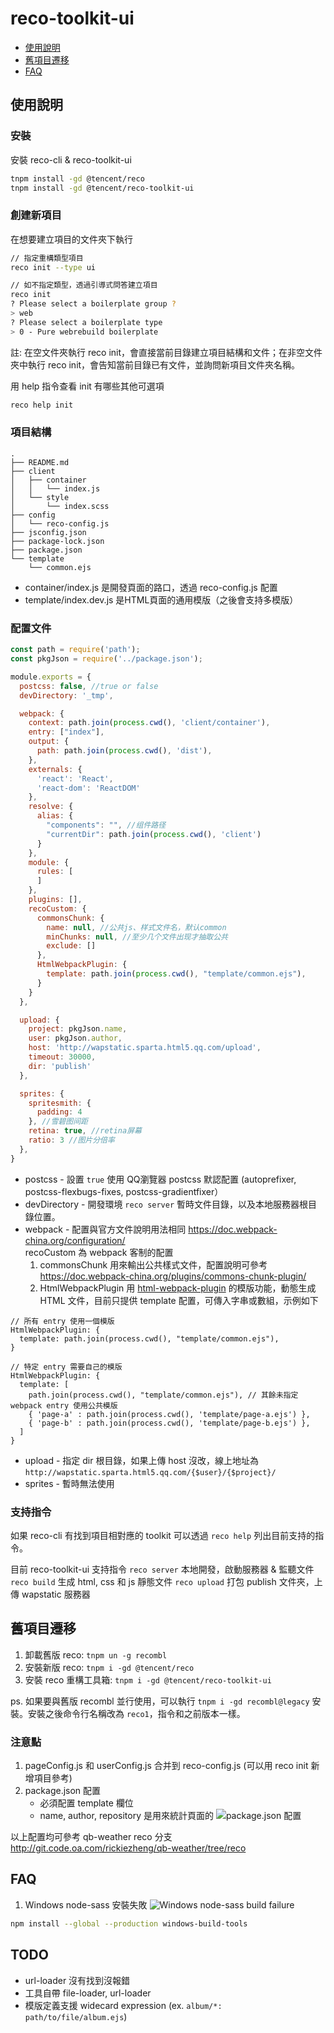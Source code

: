 # reco-toolkit-ui

- [使用說明](#使用說明)
- [舊項目遷移](#舊項目遷移)
- [FAQ](#faq)

## 使用說明

### 安裝
安裝 reco-cli & reco-toolkit-ui
```bash
tnpm install -gd @tencent/reco
tnpm install -gd @tencent/reco-toolkit-ui
```

### 創建新項目
在想要建立項目的文件夾下執行
```bash
// 指定重構類型項目
reco init --type ui

// 如不指定類型，透過引導式問答建立項目
reco init
? Please select a boilerplate group ?
> web
? Please select a boilerplate type
> 0 - Pure webrebuild boilerplate
```
註: 在空文件夾執行 reco init，會直接當前目錄建立項目結構和文件；在非空文件夾中執行 reco init，會告知當前目錄已有文件，並詢問新項目文件夾名稱。

用 help 指令查看 init 有哪些其他可選項
```bash
reco help init
```

### 項目結構

```
.
├── README.md
├── client
│   ├── container
│   │   └── index.js
│   └── style
│       └── index.scss
├── config
│   └── reco-config.js
├── jsconfig.json
├── package-lock.json
├── package.json
└── template
    └── common.ejs
```
* container/index.js 是開發頁面的路口，透過 reco-config.js 配置
* template/index.dev.js 是HTML頁面的通用模版（之後會支持多模版）

### 配置文件
```js
const path = require('path');
const pkgJson = require('../package.json');

module.exports = {
  postcss: false, //true or false
  devDirectory: '_tmp',

  webpack: {
    context: path.join(process.cwd(), 'client/container'),
    entry: ["index"],
    output: {
      path: path.join(process.cwd(), 'dist'),
    },
    externals: {
      'react': 'React',
      'react-dom': 'ReactDOM'
    },
    resolve: {
      alias: {
        "components": "", //组件路径
        "currentDir": path.join(process.cwd(), 'client')
      }
    },
    module: {
      rules: [
      ]
    },
    plugins: [],
    recoCustom: {
      commonsChunk: {
        name: null, //公共js、样式文件名，默认common
        minChunks: null, //至少几个文件出现才抽取公共
        exclude: []
      },
      HtmlWebpackPlugin: {
        template: path.join(process.cwd(), "template/common.ejs"),
      }
    }
  },

  upload: {
    project: pkgJson.name,
    user: pkgJson.author,
    host: 'http://wapstatic.sparta.html5.qq.com/upload',
    timeout: 30000,
    dir: 'publish'
  },

  sprites: {
    spritesmith: {
      padding: 4
    }, //雪碧图间距
    retina: true, //retina屏幕
    ratio: 3 //图片分倍率
  },
}
```
* postcss - 設置 `true` 使用 QQ瀏覽器 postcss 默認配置 (autoprefixer, postcss-flexbugs-fixes, postcss-gradientfixer）
* devDirectory - 開發環境 `reco server` 暫時文件目錄，以及本地服務器根目錄位置。
* webpack - 配置與官方文件說明用法相同 https://doc.webpack-china.org/configuration/ <br>recoCustom 為 webpack 客制的配置
  1. commonsChunk 用來輸出公共樣式文件，配置說明可參考 https://doc.webpack-china.org/plugins/commons-chunk-plugin/
  2. HtmlWebpackPlugin 用 [html-webpack-plugin](https://github.com/jantimon/html-webpack-plugin) 的模版功能，動態生成 HTML 文件，目前只提供 template 配置，可傳入字串或數組，示例如下
```
// 所有 entry 使用一個模版
HtmlWebpackPlugin: {
  template: path.join(process.cwd(), "template/common.ejs"),
}

// 特定 entry 需要自己的模版
HtmlWebpackPlugin: {
  template: [
    path.join(process.cwd(), "template/common.ejs"), // 其餘未指定 webpack entry 使用公共模版
    { 'page-a' : path.join(process.cwd(), 'template/page-a.ejs') },
    { 'page-b' : path.join(process.cwd(), 'template/page-b.ejs') },
  ]
}
```
* upload - 指定 dir 根目錄，如果上傳 host 沒改，線上地址為 `http://wapstatic.sparta.html5.qq.com/{$user}/{$project}/`
* sprites - 暫時無法使用

### 支持指令
如果 reco-cli 有找到項目相對應的 toolkit 可以透過 `reco help` 列出目前支持的指令。

目前 reco-toolkit-ui 支持指令
`reco server` 本地開發，啟動服務器 & 監聽文件
`reco build` 生成 html, css 和 js 靜態文件
`reco upload` 打包 publish 文件夾，上傳 wapstatic 服務器

## 舊項目遷移
1. 卸載舊版 reco: `tnpm un -g recombl`
2. 安裝新版 reco: `tnpm i -gd @tencent/reco`
3. 安裝 reco 重構工具箱: `tnpm i -gd @tencent/reco-toolkit-ui`

ps. 如果要與舊版 recombl 並行使用，可以執行 `tnpm i -gd recombl@legacy` 安裝。安裝之後命令行名稱改為 `reco1`，指令和之前版本一樣。

### 注意點
1. pageConfig.js 和 userConfig.js 合并到 reco-config.js (可以用 reco init 新增項目參考)
2. package.json 配置
    * 必須配置 template 欄位
    * name, author, repository 是用來統計頁面的
  ![package.json 配置](docs/pkg-json-config.png?raw=true)

以上配置均可參考 qb-weather reco 分支 http://git.code.oa.com/rickiezheng/qb-weather/tree/reco

## FAQ
1. Windows node-sass 安裝失敗
![Windows node-sass build failure](docs/win-install-node-sass-error.png?raw=true)
```bash
npm install --global --production windows-build-tools
```

## TODO
* url-loader 沒有找到沒報錯
* 工具自帶 file-loader, url-loader
* 模版定義支援 widecard expression (ex. `album/*: path/to/file/album.ejs`)

